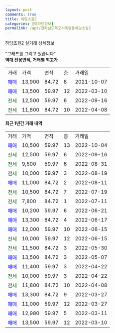 ```yaml
---
layout: post
comments: true
title: 하당초원2
categories: [아파트정보]
permalink: /apt/전라남도목포시옥암동하당초원2
---
```


하당초원2 실거래 상세정보

<script type="text/javascript">
  google.charts.load('current', {'packages':['line', 'corechart']});
  google.charts.setOnLoadCallback(drawChart);

  function drawChart() {
    var data = new google.visualization.DataTable();
    data.addColumn('date', '거래일');
    data.addColumn('number', "매매");
    data.addColumn('number', "전세");
    data.addColumn('number', "전매");

    data.addRows([[new Date(Date.parse("2022-10-04")), 10500, null, null], [new Date(Date.parse("2022-09-16")), null, 12500, null], [new Date(Date.parse("2022-08-31")), null, 9500, null], [new Date(Date.parse("2022-08-19")), null, 10000, null], [new Date(Date.parse("2022-08-11")), 11000, null, null], [new Date(Date.parse("2022-07-19")), null, 10500, null], [new Date(Date.parse("2022-07-11")), null, 7800, null], [new Date(Date.parse("2022-06-21")), 10200, null, null], [new Date(Date.parse("2022-06-17")), 13300, null, null], [new Date(Date.parse("2022-06-15")), 12000, null, null], [new Date(Date.parse("2022-06-15")), null, 10000, null], [new Date(Date.parse("2022-05-30")), null, 11500, null], [new Date(Date.parse("2022-05-07")), 13500, null, null], [new Date(Date.parse("2022-04-22")), 11400, null, null], [new Date(Date.parse("2022-04-22")), null, 10000, null], [new Date(Date.parse("2022-04-08")), null, 11800, null], [new Date(Date.parse("2022-03-27")), 13300, null, null], [new Date(Date.parse("2022-03-27")), 11000, null, null], [new Date(Date.parse("2022-03-11")), 12980, null, null], [new Date(Date.parse("2022-03-10")), 13500, null, null]]);

    var options = {
      hAxis: {
        format: 'yyyy/MM/dd'
      },    
      lineWidth: 0,
      pointsVisible: true,    
      title: '최근 1년간 유형별 실거래가 분포',
      legend: { position: 'bottom' }
    };

    var formatter = new google.visualization.NumberFormat({pattern:'###,###'} );
    formatter.format(data, 1);
    formatter.format(data, 2);
    
    setTimeout(function() {
        var chart = new google.visualization.LineChart(document.getElementById('columnchart_material'));
        chart.draw(data, (options));
        document.getElementById('loading').style.display = 'none';
    }, 200);
  }
</script>


<div id="loading" style="z-index:20; display: block; margin-left: 0px">"그래프를 그리고 있습니다"</div>
<div id="columnchart_material" style="width: 95%; margin-left: 0px; display: block"></div>
<!-- contents start -->
<b>역대 전용면적, 거래별 최고가</b>
<table class="sortable">
    <tr>
      <td>거래</td>
      <td>가격</td>
      <td>면적</td>
      <td>층</td>
      <td>거래일</td>
    </tr>
        <tr>
          <td><a style="color: blue">매매</a></td>
          <td>13,900</td>
          <td>84.72</td>
          <td>8</td>
          <td>2021-10-07</td>
        </tr>            <tr>
          <td><a style="color: blue">매매</a></td>
          <td>13,500</td>
          <td>59.97</td>
          <td>12</td>
          <td>2022-03-10</td>
        </tr>        
        <tr>
              <td><a style="color: darkgreen">전세</a></td>
              <td>12,500</td>
              <td>59.97</td>
              <td>6</td>
              <td>2022-09-16</td>
            </tr>            <tr>
              <td><a style="color: darkgreen">전세</a></td>
              <td>11,800</td>
              <td>84.72</td>
              <td>10</td>
              <td>2022-04-08</td>
            </tr>        
    
</table>

<b>최근 1년간 거래 내역</b>

<table class="sortable">
    <tr>
      <td>거래</td>
      <td>가격</td>
      <td>면적</td>
      <td>층</td>
      <td>거래일</td>
    </tr>
    <tr>
      <td><a style="color: blue">매매</a></td>
      <td>10,500</td>
      <td>59.97</td>
      <td>13</td>
      <td>2022-10-04</td>
    </tr>          <tr>
      <td><a style="color: darkgreen">전세</a></td>
      <td>12,500</td>
      <td>59.97</td>
      <td>6</td>
      <td>2022-09-16</td>
    </tr>          <tr>
      <td><a style="color: darkgreen">전세</a></td>
      <td>9,500</td>
      <td>59.97</td>
      <td>6</td>
      <td>2022-08-31</td>
    </tr>          <tr>
      <td><a style="color: darkgreen">전세</a></td>
      <td>10,000</td>
      <td>59.97</td>
      <td>3</td>
      <td>2022-08-19</td>
    </tr>          <tr>
      <td><a style="color: blue">매매</a></td>
      <td>11,000</td>
      <td>84.72</td>
      <td>2</td>
      <td>2022-08-11</td>
    </tr>          <tr>
      <td><a style="color: darkgreen">전세</a></td>
      <td>10,500</td>
      <td>84.72</td>
      <td>7</td>
      <td>2022-07-19</td>
    </tr>          <tr>
      <td><a style="color: darkgreen">전세</a></td>
      <td>7,800</td>
      <td>84.72</td>
      <td>1</td>
      <td>2022-07-11</td>
    </tr>          <tr>
      <td><a style="color: blue">매매</a></td>
      <td>10,200</td>
      <td>59.97</td>
      <td>6</td>
      <td>2022-06-21</td>
    </tr>          <tr>
      <td><a style="color: blue">매매</a></td>
      <td>13,300</td>
      <td>84.72</td>
      <td>4</td>
      <td>2022-06-17</td>
    </tr>          <tr>
      <td><a style="color: blue">매매</a></td>
      <td>12,000</td>
      <td>59.97</td>
      <td>10</td>
      <td>2022-06-15</td>
    </tr>          <tr>
      <td><a style="color: darkgreen">전세</a></td>
      <td>10,000</td>
      <td>59.97</td>
      <td>12</td>
      <td>2022-06-15</td>
    </tr>          <tr>
      <td><a style="color: darkgreen">전세</a></td>
      <td>11,500</td>
      <td>84.72</td>
      <td>3</td>
      <td>2022-05-30</td>
    </tr>          <tr>
      <td><a style="color: blue">매매</a></td>
      <td>13,500</td>
      <td>84.72</td>
      <td>3</td>
      <td>2022-05-07</td>
    </tr>          <tr>
      <td><a style="color: blue">매매</a></td>
      <td>11,400</td>
      <td>59.97</td>
      <td>3</td>
      <td>2022-04-22</td>
    </tr>          <tr>
      <td><a style="color: darkgreen">전세</a></td>
      <td>10,000</td>
      <td>59.97</td>
      <td>3</td>
      <td>2022-04-22</td>
    </tr>          <tr>
      <td><a style="color: darkgreen">전세</a></td>
      <td>11,800</td>
      <td>84.72</td>
      <td>10</td>
      <td>2022-04-08</td>
    </tr>          <tr>
      <td><a style="color: blue">매매</a></td>
      <td>13,300</td>
      <td>84.72</td>
      <td>9</td>
      <td>2022-03-27</td>
    </tr>          <tr>
      <td><a style="color: blue">매매</a></td>
      <td>11,000</td>
      <td>59.97</td>
      <td>12</td>
      <td>2022-03-27</td>
    </tr>          <tr>
      <td><a style="color: blue">매매</a></td>
      <td>12,980</td>
      <td>59.97</td>
      <td>5</td>
      <td>2022-03-11</td>
    </tr>          <tr>
      <td><a style="color: blue">매매</a></td>
      <td>13,500</td>
      <td>59.97</td>
      <td>12</td>
      <td>2022-03-10</td>
    </tr>      </table>
<!-- contents end -->    

